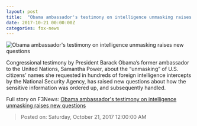 ```yaml
---
layout: post
title:  "Obama ambassador's testimony on intelligence unmasking raises new questions"
date: 2017-10-21 00:00:00Z
categories: fox-news
---
```


![Obama ambassador's testimony on intelligence unmasking raises new questions](http://a57.foxnews.com/images.foxnews.com/content/fox-news/politics/2017/10/20/obama-ambassadors-testimony-on-intelligence-unmasking-raises-new-questions/_jcr_content/article-text/article-par-6/inline_spotlight_ima/image.img.jpg/612/344/1508545968470.jpg?ve=1&tl=1)

Congressional testimony by President Barack Obama’s former ambassador to the United Nations, Samantha Power, about the “unmasking” of U.S. citizens’ names she requested in hundreds of foreign intelligence intercepts by the National Security Agency, has raised new questions about how the sensitive information was ordered up, and subsequently handled.


Full story on F3News: [Obama ambassador's testimony on intelligence unmasking raises new questions](http://www.f3nws.com/n/mnkPsE)

> Posted on: Saturday, October 21, 2017 12:00:00 AM
